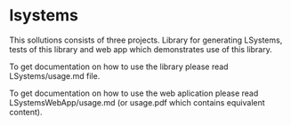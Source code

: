 # lsystems
This sollutions consists of three projects. Library for generating LSystems, tests of this library and web app which demonstrates use of this library.

To get documentation on how to use the library please read LSystems/usage.md file.

To get documentation on how to use the web aplication please read LSystemsWebApp/usage.md (or usage.pdf which contains equivalent content).
